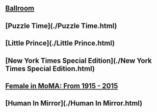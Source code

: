 ## [Ballroom](./p/ballroom.html)
## [Puzzle Time](./Puzzle Time.html)
## [Little Prince](./Little Prince.html)
## [New York Times Special Edition](./New York Times Special Edition.html)
## [Female in MoMA: From 1915 - 2015](./p/female-in-moma.html)
## [Human In Mirror](./Human In Mirror.html)
